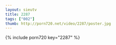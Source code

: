 ```yaml
--- 
layout: sieutv
title: 2287
tags: ["002"]
thumb: http://porn720.net/video/2287/poster.jpg
---
```

{% include porn720 key="2287" %} 
